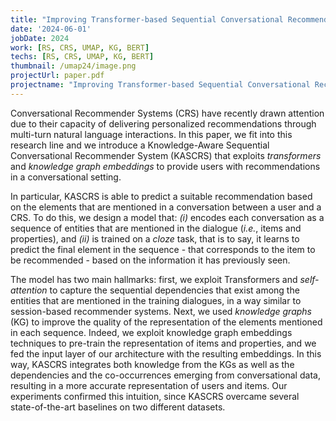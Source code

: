 ```yaml
---
title: "Improving Transformer-based Sequential Conversational Recommendations through Knowledge Graph Embeddings"
date: '2024-06-01'
jobDate: 2024
work: [RS, CRS, UMAP, KG, BERT]
techs: [RS, CRS, UMAP, KG, BERT]
thumbnail: /umap24/image.png
projectUrl: paper.pdf
projectname: "Improving Transformer-based Sequential Conversational Recommendations through Knowledge Graph Embeddings"
---
```


Conversational Recommender Systems (CRS) have recently drawn attention due to their capacity of delivering personalized recommendations through multi-turn natural language interactions. 
In this paper, we fit into this research line and we introduce a Knowledge-Aware Sequential Conversational Recommender System (KASCRS) that exploits *transformers* and *knowledge graph embeddings* to provide users with recommendations in a conversational setting.

In particular, KASCRS is able to predict a suitable recommendation based on the elements that are mentioned in a conversation between a user and a CRS. To do this, we design a model that: *(i)* encodes each conversation as a sequence of entities that are mentioned in the dialogue (*i.e.*, items and properties), and *(ii)* is trained on a *cloze* task, that is to say, it learns to predict the final element in the sequence -  that corresponds to the item to be recommended - based on the information it has previously seen.

The model has two main hallmarks: first, we exploit Transformers and *self-attention* to capture the sequential dependencies that exist among the entities that are mentioned in the training dialogues, in a way similar to session-based recommender systems. Next, we used *knowledge graphs* (KG) to improve the quality of the representation of the elements mentioned in each sequence. Indeed, we exploit knowledge graph embeddings techniques to pre-train the representation of items and properties, and we fed the input layer of our architecture with the resulting embeddings. In this way, KASCRS integrates both knowledge from the KGs as well as the dependencies and the co-occurrences emerging from conversational data, resulting in a more accurate representation of users and items. Our experiments confirmed this intuition, since KASCRS overcame several state-of-the-art baselines on two different datasets. 
